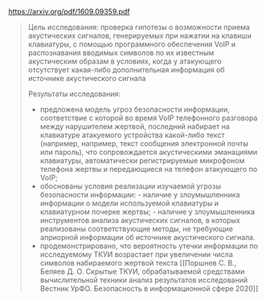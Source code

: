 https://arxiv.org/pdf/1609.09359.pdf

>Цель исследования: проверка гипотезы о возможности приема акустических сигналов, генерируемых при нажатии на клавиши клавиатуры, с помощью программного обеспечения VoIP и распознавания вводимых символов по их известным акустическим образам в условиях, когда у атакующего отсутствует какая-либо дополнительная информация об источнике акустического сигнала
>
>Результаты исследования: 
>- предложена модель угроз безопасности информации, соответствие с которой во время VoIP телефонного разговора между нарушителем жертвой, последний набирает на клавиатуре атакуемого устройства какой-либо текст (например, например, текст сообщения электронной почты или пароль), что сопровождается акустическими эманациями клавиатуры, автоматически регистрируемые микрофоном телефона жертвы и передающиеся на телефон атакующего по VoIP;
>- обоснованы условия реализации изучаемой угрозы безопасности информации: 
	- наличие у злоумышленника информации о модели используемой клавиатуры и клавиатурном почерке жертвы; 
	- наличие у злоумышленника инструментов анализа акустических сигналов, в которых реализованы соответствующие методы, не требующие априорной информации об источнике акустического сигнала. 
>- продемонстрировано, что вероятность утечки информации по исследуемому ТКУИ возрастает при увеличении числа символов набираемого жертвой текста
>[[Поршнев С. В., Беляев Д. О. Скрытые ТКУИ, обрабатываемой средствами вычислительной техники анализ результатов исследований Вестник УрФО. Безопасность в информационной сфере 2020]]